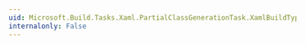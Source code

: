 ```yaml
---
uid: Microsoft.Build.Tasks.Xaml.PartialClassGenerationTask.XamlBuildTypeInspectionExtensionNames
internalonly: False
---
```

